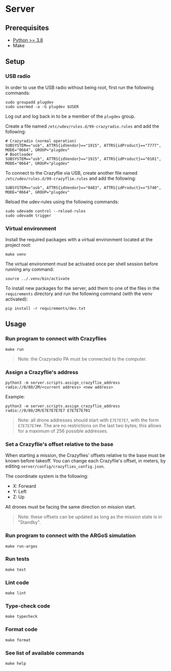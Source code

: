 # Server

## Prerequisites

- [Python >= 3.8](https://www.python.org/downloads/)
- Make

## Setup

### USB radio

In order to use the USB radio without being root, first run the following commands:
```
sudo groupadd plugdev
sudo usermod -a -G plugdev $USER
```

Log out and log back in to be a member of the `plugdev` group.

Create a file named `/etc/udev/rules.d/99-crazyradio.rules` and add the following:
```
# Crazyradio (normal operation)
SUBSYSTEM=="usb", ATTRS{idVendor}=="1915", ATTRS{idProduct}=="7777", MODE="0664", GROUP="plugdev"
# Bootloader
SUBSYSTEM=="usb", ATTRS{idVendor}=="1915", ATTRS{idProduct}=="0101", MODE="0664", GROUP="plugdev"
```

To connect to the Crazyflie via USB, create another file named `/etc/udev/rules.d/99-crazyflie.rules` and add the following:
```
SUBSYSTEM=="usb", ATTRS{idVendor}=="0483", ATTRS{idProduct}=="5740", MODE="0664", GROUP="plugdev"
```

Reload the udev-rules using the following commands:
```
sudo udevadm control --reload-rules
sudo udevadm trigger
```

### Virtual environment

Install the required packages with a virtual environment located at the project root:
```
make venv
```

The virtual environment must be activated once per shell session before running any command:
```
source ../.venv/bin/activate
```

To install new packages for the server, add them to one of the files in the `requirements` directory and run the following command (with the venv activated):
```
pip install -r requirements/dev.txt
```

## Usage

### Run program to connect with Crazyflies
```
make run
```

> Note: the Crazyradio PA must be connected to the computer.

### Assign a Crazyflie's address
```
python3 -m server.scripts.assign_crazyflie_address radio://0/80/2M/<current address> <new address>
```

Example:
```
python3 -m server.scripts.assign_crazyflie_address radio://0/80/2M/E7E7E7E7E7 E7E7E7E701
```

> Note: all drone addresses should start with `E7E7E7E7`, with the form `E7E7E7E7##`. The are no restrictions on the last two bytes; this allows for a maximum of 256 possible addresses.

### Set a Crazyflie's offset relative to the base

When starting a mission, the Crazyflies' offsets relative to the base must be known before takeoff.
You can change each Crazyflie's offset, in meters, by editing `server/config/crazyflies_config.json`.

The coordinate system is the following:
- X: Forward
- Y: Left
- Z: Up

All drones must be facing the same direction on mission start.

> Note: these offsets can be updated as long as the mission state is in "Standby".

### Run program to connect with the ARGoS simulation
```
make run-argos
```

### Run tests
```
make test
```

### Lint code
```
make lint
```

### Type-check code
```
make typecheck
```

### Format code
```
make format
```

### See list of available commands
```
make help
```

